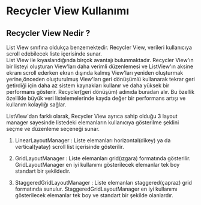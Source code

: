 # Recycler View Kullanımı

## Recycler View Nedir ?

List View sınıfına oldukça benzemektedir. Recycler View, verileri kullanıcıya scroll edebilecek liste içerisinde sunar. <br>
List View ile kıyaslandığında birçok avantajı bulunmaktadır. Recycler View'ın bir listeyi oluşturan View'ları daha verimli
düzenlemesi ve ListView'ın aksine ekranı scroll ederken ekran dışında kalmış View'ları yeniden oluşturmak yerine,önceden
oluşturulmuş View'ları geri dönüşümlü kullanarak tekrar geri getirdiği için daha az sistem kaynakları kullanır ve daha yüksek
bir performans gösterir. Recycler(geri dönüşüm) adınıda buradan alır. Bu özellik özellikle büyük veri listelemelerinde kayda değer bir performans artışı ve kullanım kolaylığı sağlar.

ListView'dan farklı olarak, Recycler View ayrıca sahip olduğu 3 layout manager sayesinde listedeki elemanların kullanıcıya
gösterilme şeklini seçme ve düzenleme seçeneği sunar.

1. LinearLayoutManager : Liste elemanları horizontal(dikey) ya da vertical(yatay) scroll list içerisinde gösterilir.

2. GridLayoutManager : Liste elemanları grid(ızgara) formatında gösterilir. GridLayoutManager en iyi kullanımı gösterilecek
elemanlar tek boy standart bir şekildedir.

3. StaggeredGridLayoutManager : Liste elemanları staggered(çapraz) grid formatında sunulur. StaggeredGridLayoutManager en iyi
kullanımı gösterilecek elemanlar tek boy ve standart bir şekilde olanlardır.
